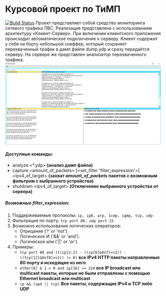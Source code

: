 # Курсовой проект по ТиМП
[![Build Status](https://travis-ci.org/PlotnikovAleksey/k_project.svg?branch=master)](https://travis-ci.org/PlotnikovAleksey/k_project)
Проект представляет собой средство мониторинга сетевого трафика ЛВС. Реализация представлена с использованием архитектуру «Клиент-Сервер».
При включении клиентского приложения происходит автоматическое подключение к серверу. Клиент содержит у себя на борту небольшой сниффер, который сохраняет перехваченный трафик в дамп файле dump.ydp и сразу передаётся серверу. На сервере же представлен анализатор перехваченного трафика.
![server GUI](img/GUI.png "Графический интерфейс")
#### Доступные команды:
* analyze <*.ydp> **(анализ дамп файла)**
* capture <amount_of_packets> [<set_filter 'filter_expression'>] <ipv4_of_target> **(захват *amount_of_packets* пакетов с возможным фильтром с выбранного устройства)**
* shutdown <ipv4_of_target> **(Отключение выбранного устройства от сервера)**
##### Возможные filter_expression:
1. Поддерживаемые протоколы: ```ip, ip6, arp, icmp, igmp, tcp, udp```
2. Фильтрация по порту: ```tcp port 80, udp port 25```
3. Возможно использование логических операторов:
   * Отрицание ('!' or 'not').
   * Логическое И ('&&' or 'and').
   * Логическое или ('||' or 'or'). 
4. Примеры:
   * ```tcp port 80 and (((ip[2:2] - ((ip[0]&0xf)<<2)) - ((tcp[12]&0xf0)>>2)) != 0)```
**все IPv4 HTTP пакеты направленные 80 порту и исходящие из него**
   * ```ether[0] & 1 = 0 and ip[16] >= 224```
**все IP broadcast или multicast пакеты, которые не были отправлены с помощью Ethernet broadcast или multicast**
   * ```ip && (upd || tcp)```
**Все пакеты, содержащие IPv4 и TCP либо UDP**
